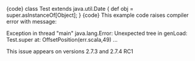 {code}
class Test extends java.util.Date {
  def obj = super.asInstanceOf[Object];
}
{code}
This example code raises compiler error with message:

Exception in thread "main" java.lang.Error: Unexpected tree in genLoad: Test.super at: OffsetPosition(err.scala,49)
...

This issue appears on versions 2.7.3 and 2.7.4 RC1


